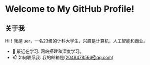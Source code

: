 # Welcome to My GitHub Profile!



## 关于我

Hi！我是luer，一名23级的计科大学生，兴趣是计算机，人工智能和商业。
- 🌱 最近在学习: 网站搭建和深度学习。
- 📫 如何联系我: 我的邮箱是(2048478566@qq.com)
